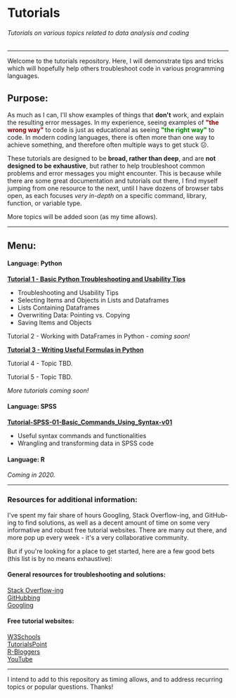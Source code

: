 # Tutorials
###### Tutorials on various topics related to data analysis and coding

___

Welcome to the tutorials repository.  Here, I will demonstrate tips and tricks which will hopefully help others troubleshoot code in various programming languages.

## Purpose:

As much as I can, I'll show examples of things that __don't__ work, and explain the resulting error messages. In my experience, seeing examples of __<font color='maroon'>"the wrong way"</font>__ to code is just as educational as seeing __<font color='green'>"the right way"</font>__ to code.  In modern coding languages, there is often more than one way to achieve something, and therefore often multiple ways to get stuck ☹.  

These tutorials are designed to be __broad, rather than deep__, and are __not designed to be exhaustive__, but rather to help troubleshoot common problems and error messages you might encounter.  This is because while there are some great documentation and tutorials out there, I find myself jumping from one resource to the next, until I have dozens of browser tabs open, as each focuses _very in-depth_ on a specific command, library, function, or variable type.

More topics will be added soon (as my time allows).    



___

## Menu:  

#### Language: Python  

__[Tutorial 1 - Basic Python Troubleshooting and Usability Tips](Tutorial-01-Python-Basic_troubleshooting_and_usability_tips-v01.ipynb)__  
- Troubleshooting and Usability Tips
- Selecting Items and Objects in Lists and Dataframes
- Lists Containing Dataframes
- Overwriting Data: Pointing vs. Copying
- Saving Items and Objects


Tutorial 2 - Working with DataFrames in Python - _coming soon!_  

__[Tutorial 3 - Writing Useful Formulas in Python](https://github.com/sherman6/tutorials/blob/master/Tutorial-03-Python-Writing_Useful_Functions-v01.ipynb)__  

Tutorial 4 - Topic TBD.  

Tutorial 5 - Topic TBD.  

_More tutorials coming soon!_  



#### Language: SPSS 

__[Tutorial-SPSS-01-Basic_Commands_Using_Syntax-v01](https://github.com/sherman6/tutorials/blob/master/Tutorial-SPSS-01-Basic_Commands_Using_Syntax-v01.sps)__  
- Useful syntax commands and functionalities
- Wrangling and transforming data in SPSS code


#### Language: R  

_Coming in 2020._  


___

### Resources for additional information:

I've spent my fair share of hours Googling, Stack Overflow-ing, and GitHub-ing to find solutions, as well as a decent amount of time on some very informative and robust free tutorial websites.  There are many out there, and more pop up every week - it's a very collaborative community.  

But if you're looking for a place to get started, here are a few good bets (this list is by no means exhaustive): 

#### General resources for troubleshooting and solutions:

[Stack Overflow-ing](https://stackoverflow.com/)  
[GitHubbing](https://github.com/)  
[Googling](https://www.google.com)  

#### Free tutorial websites:

[W3Schools](https://www.w3schools.com/)  
[TutorialsPoint](https://www.tutorialspoint.com/python/index.htm)  
[R-Bloggers](https://www.r-bloggers.com/)  
[YouTube](https://www.youtube.com/)   


___

I intend to add to this repository as timing allows, and to address recurring topics or popular questions. Thanks!  



